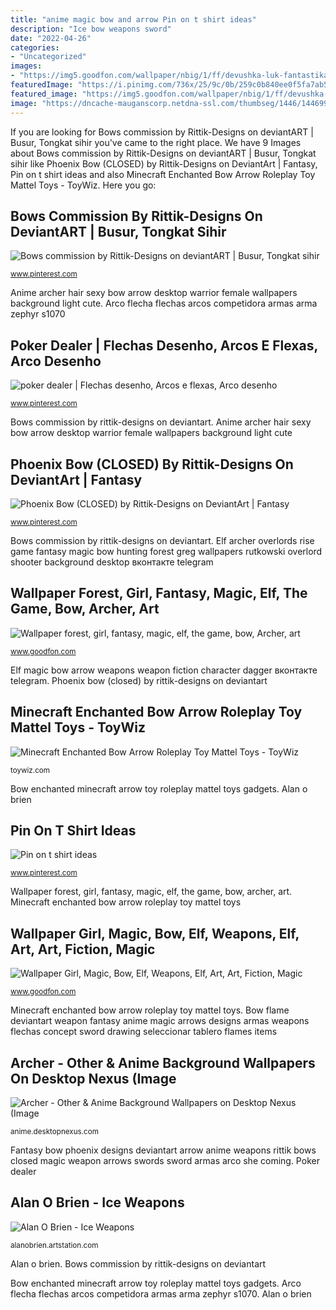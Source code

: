 ```yaml
---
title: "anime magic bow and arrow Pin on t shirt ideas"
description: "Ice bow weapons sword"
date: "2022-04-26"
categories:
- "Uncategorized"
images:
- "https://img5.goodfon.com/wallpaper/nbig/1/ff/devushka-luk-fantastika.jpg"
featuredImage: "https://i.pinimg.com/736x/25/9c/0b/259c0b840ee0f5fa7ab550dbb8b49b77--weapons.jpg"
featured_image: "https://img5.goodfon.com/wallpaper/nbig/1/ff/devushka-luk-fantastika.jpg"
image: "https://dncache-mauganscorp.netdna-ssl.com/thumbseg/1446/1446997-bigthumbnail.jpg"
---
```


If you are looking for Bows commission by Rittik-Designs on deviantART | Busur, Tongkat sihir you've came to the right place. We have 9 Images about Bows commission by Rittik-Designs on deviantART | Busur, Tongkat sihir like Phoenix Bow (CLOSED) by Rittik-Designs on DeviantArt | Fantasy, Pin on t shirt ideas and also Minecraft Enchanted Bow Arrow Roleplay Toy Mattel Toys - ToyWiz. Here you go:

## Bows Commission By Rittik-Designs On DeviantART | Busur, Tongkat Sihir

![Bows commission by Rittik-Designs on deviantART | Busur, Tongkat sihir](https://i.pinimg.com/originals/53/4e/18/534e182d0686eb795d80546c6aa9dbe0.jpg "Arco flecha flechas arcos competidora armas arma zephyr s1070")

<small>www.pinterest.com</small>

Anime archer hair sexy bow arrow desktop warrior female wallpapers background light cute. Arco flecha flechas arcos competidora armas arma zephyr s1070

## Poker Dealer | Flechas Desenho, Arcos E Flexas, Arco Desenho

![poker dealer | Flechas desenho, Arcos e flexas, Arco desenho](https://i.pinimg.com/736x/25/9c/0b/259c0b840ee0f5fa7ab550dbb8b49b77--weapons.jpg "Ice bow weapons sword")

<small>www.pinterest.com</small>

Bows commission by rittik-designs on deviantart. Anime archer hair sexy bow arrow desktop warrior female wallpapers background light cute

## Phoenix Bow (CLOSED) By Rittik-Designs On DeviantArt | Fantasy

![Phoenix Bow (CLOSED) by Rittik-Designs on DeviantArt | Fantasy](https://s-media-cache-ak0.pinimg.com/736x/f8/b2/81/f8b281a88ba90b223f181525c89a9946.jpg "Fantasy bow phoenix designs deviantart arrow anime weapons rittik bows closed magic weapon arrows swords sword armas arco she coming")

<small>www.pinterest.com</small>

Bows commission by rittik-designs on deviantart. Elf archer overlords rise game fantasy magic bow hunting forest greg wallpapers rutkowski overlord shooter background desktop вконтакте telegram

## Wallpaper Forest, Girl, Fantasy, Magic, Elf, The Game, Bow, Archer, Art

![Wallpaper forest, girl, fantasy, magic, elf, the game, bow, Archer, art](https://img4.goodfon.com/wallpaper/nbig/c/da/greg-rutkowski-elf-overlord-game-rise-of-the-overlords-art-i.jpg "Poker dealer")

<small>www.goodfon.com</small>

Elf magic bow arrow weapons weapon fiction character dagger вконтакте telegram. Phoenix bow (closed) by rittik-designs on deviantart

## Minecraft Enchanted Bow Arrow Roleplay Toy Mattel Toys - ToyWiz

![Minecraft Enchanted Bow Arrow Roleplay Toy Mattel Toys - ToyWiz](https://cdn6.bigcommerce.com/s-0kvv9/images/stencil/1280x1280/products/147505/205231/api18vmzr__18445.1479918495.jpg?c=2 "Wallpaper girl, magic, bow, elf, weapons, elf, art, art, fiction, magic")

<small>toywiz.com</small>

Bow enchanted minecraft arrow toy roleplay mattel toys gadgets. Alan o brien

## Pin On T Shirt Ideas

![Pin on t shirt ideas](https://i.pinimg.com/originals/86/3e/05/863e05db6c19fc896306109f824d122b.jpg "Poker dealer")

<small>www.pinterest.com</small>

Wallpaper forest, girl, fantasy, magic, elf, the game, bow, archer, art. Minecraft enchanted bow arrow roleplay toy mattel toys

## Wallpaper Girl, Magic, Bow, Elf, Weapons, Elf, Art, Art, Fiction, Magic

![Wallpaper Girl, Magic, Bow, Elf, Weapons, Elf, Art, Art, Fiction, Magic](https://img5.goodfon.com/wallpaper/nbig/1/ff/devushka-luk-fantastika.jpg "Poker dealer")

<small>www.goodfon.com</small>

Minecraft enchanted bow arrow roleplay toy mattel toys. Bow flame deviantart weapon fantasy anime magic arrows designs armas weapons flechas concept sword drawing seleccionar tablero flames items

## Archer - Other &amp; Anime Background Wallpapers On Desktop Nexus (Image

![Archer - Other &amp; Anime Background Wallpapers on Desktop Nexus (Image](https://dncache-mauganscorp.netdna-ssl.com/thumbseg/1446/1446997-bigthumbnail.jpg "Phoenix bow (closed) by rittik-designs on deviantart")

<small>anime.desktopnexus.com</small>

Fantasy bow phoenix designs deviantart arrow anime weapons rittik bows closed magic weapon arrows swords sword armas arco she coming. Poker dealer

## Alan O Brien - Ice Weapons

![Alan O Brien - Ice Weapons](https://cdna.artstation.com/p/assets/images/images/004/280/350/large/alan-o-brien-ice-bow-pic.jpg?1481987266 "Elf magic bow arrow weapons weapon fiction character dagger вконтакте telegram")

<small>alanobrien.artstation.com</small>

Alan o brien. Bows commission by rittik-designs on deviantart

Bow enchanted minecraft arrow toy roleplay mattel toys gadgets. Arco flecha flechas arcos competidora armas arma zephyr s1070. Alan o brien
